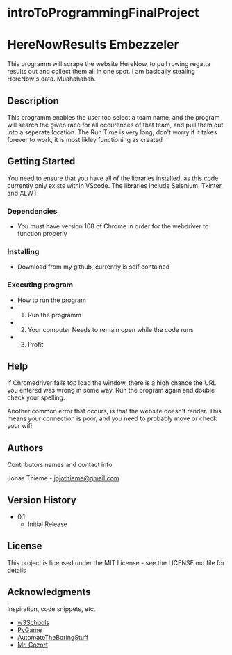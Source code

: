 # introToProgrammingFinalProject

# HereNowResults Embezzeler 

This programm will scrape the website HereNow, to pull rowing regatta results out and collect them all in one spot. I am basically stealing HereNow's data. Muahahahah. 

## Description

This programm enables the user too select a team name, and the program will search the given race for all occurences of that team, and pull them out into a seperate location. 
The Run Time is very long, don't worry if it takes forever to work, it is most likley functioning as created

## Getting Started
You need to ensure that you have all of the libraries installed, as this code currently only exists within VScode.
The libraries include Selenium, Tkinter, and XLWT

### Dependencies

* You must have version 108 of Chrome in order for the webdriver to function properly

### Installing

* Download from my github, currently is self contained


### Executing program

* How to run the program
* 1. Run the programm
* 2. Your computer Needs to remain open while the code runs
* 3. Profit 


## Help

If Chromedriver fails top load the window, there is a high chance the URL you entered was wrong in some way. Run the program again
and double check your spelling.

Another common error that occurs, is that the website doesn't render. This means your connection is poor, and you need to probably move or check your wifi. 


## Authors

Contributors names and contact info

Jonas Thieme - jojothieme@gmail.com


## Version History

* 0.1
    * Initial Release

## License

This project is licensed under the MIT License - see the LICENSE.md file for details

## Acknowledgments

Inspiration, code snippets, etc.
* [w3Schools](https://www.w3schools.com/python/default.asp)
* [PyGame](https://www.pygame.org/docs/)
* [AutomateTheBoringStuff](https://automatetheboringstuff.com/2e/chapter12/)
* [Mr. Cozort](https://www.bcp.org/who-we-are/people/chris-cozort)


